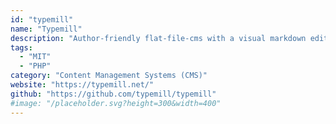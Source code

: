 ```yaml
---
id: "typemill"
name: "Typemill"
description: "Author-friendly flat-file-cms with a visual markdown editor based on vue.js."
tags:
  - "MIT"
  - "PHP"
category: "Content Management Systems (CMS)"
website: "https://typemill.net/"
github: "https://github.com/typemill/typemill"
#image: "/placeholder.svg?height=300&width=400"
---
```


